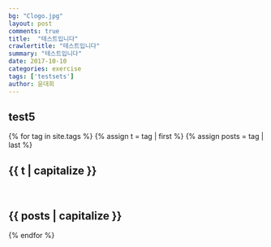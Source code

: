 ```yaml
---
bg: "Clogo.jpg"
layout: post
comments: true
title:  "테스트입니다"
crawlertitle: "테스트입니다"
summary: "테스트입니다"
date: 2017-10-10
categories: exercise
tags: ['testsets']
author: 윤대희
---
```


## test5 ##

{% for tag in site.tags %}
  {% assign t = tag | first %}
  {% assign posts = tag | last %}
  
<h2 class="category-key" id="{{ t | downcase }}">{{ t | capitalize }}</h2>

<br>

<h2 class="category-key" id="{{ posts | downcase }}">{{ posts | capitalize }}</h2>

{% endfor %}

